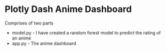 # Plotly Dash Anime Dashboard

Comprises of two parts
- model.py - I have created a random forest model to predict the rating of an anime
- app.py - The anime dashboard
